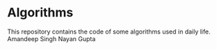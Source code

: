 # Algorithms
This repository contains the code of some algorithms used in daily life.
Amandeep Singh
Nayan Gupta
